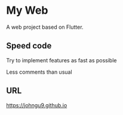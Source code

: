 # My Web

A web project based on Flutter.

## Speed code

Try to implement features as fast as possible

Less comments than usual

## URL

https://johngu9.github.io